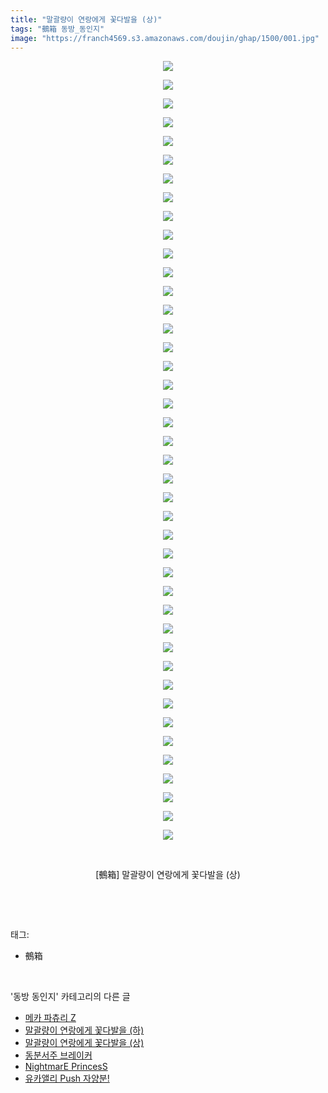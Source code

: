 ```yaml
---
title: "말괄량이 연랑에게 꽃다발을 (상)"
tags: "鵺箱 동방_동인지"
image: "https://franch4569.s3.amazonaws.com/doujin/ghap/1500/001.jpg"
---
```

<div class="article">
<p style="text-align: center; clear: none; float: none;"><img src="{{ site.imgserver2 }}/ghap/1500/001.jpg"/></p>
<p style="text-align: center; clear: none; float: none;"><img src="{{ site.imgserver2 }}/ghap/1500/002.jpg"/></p>
<p style="text-align: center; clear: none; float: none;"><img src="{{ site.imgserver2 }}/ghap/1500/003.jpg"/></p>
<p style="text-align: center; clear: none; float: none;"><img src="{{ site.imgserver2 }}/ghap/1500/004.jpg"/></p>
<p style="text-align: center; clear: none; float: none;"><img src="{{ site.imgserver2 }}/ghap/1500/005.jpg"/></p>
<p style="text-align: center; clear: none; float: none;"><img src="{{ site.imgserver2 }}/ghap/1500/006.jpg"/></p>
<p style="text-align: center; clear: none; float: none;"><img src="{{ site.imgserver2 }}/ghap/1500/007.jpg"/></p>
<p style="text-align: center; clear: none; float: none;"><img src="{{ site.imgserver2 }}/ghap/1500/008.jpg"/></p>
<p style="text-align: center; clear: none; float: none;"><img src="{{ site.imgserver2 }}/ghap/1500/009.jpg"/></p>
<p style="text-align: center; clear: none; float: none;"><img src="{{ site.imgserver2 }}/ghap/1500/010.jpg"/></p>
<p style="text-align: center; clear: none; float: none;"><img src="{{ site.imgserver2 }}/ghap/1500/011.jpg"/></p>
<p style="text-align: center; clear: none; float: none;"><img src="{{ site.imgserver2 }}/ghap/1500/012.jpg"/></p>
<p style="text-align: center; clear: none; float: none;"><img src="{{ site.imgserver2 }}/ghap/1500/013.jpg"/></p>
<p style="text-align: center; clear: none; float: none;"><img src="{{ site.imgserver2 }}/ghap/1500/014.jpg"/></p>
<p style="text-align: center; clear: none; float: none;"><img src="{{ site.imgserver2 }}/ghap/1500/015.jpg"/></p>
<p style="text-align: center; clear: none; float: none;"><img src="{{ site.imgserver2 }}/ghap/1500/016.jpg"/></p>
<p style="text-align: center; clear: none; float: none;"><img src="{{ site.imgserver2 }}/ghap/1500/017.jpg"/></p>
<p style="text-align: center; clear: none; float: none;"><img src="{{ site.imgserver2 }}/ghap/1500/018.jpg"/></p>
<p style="text-align: center; clear: none; float: none;"><img src="{{ site.imgserver2 }}/ghap/1500/019.jpg"/></p>
<p style="text-align: center; clear: none; float: none;"><img src="{{ site.imgserver2 }}/ghap/1500/020.jpg"/></p>
<p style="text-align: center; clear: none; float: none;"><img src="{{ site.imgserver2 }}/ghap/1500/021.jpg"/></p>
<p style="text-align: center; clear: none; float: none;"><img src="{{ site.imgserver2 }}/ghap/1500/022.jpg"/></p>
<p style="text-align: center; clear: none; float: none;"><img src="{{ site.imgserver2 }}/ghap/1500/023.jpg"/></p>
<p style="text-align: center; clear: none; float: none;"><img src="{{ site.imgserver2 }}/ghap/1500/024.jpg"/></p>
<p style="text-align: center; clear: none; float: none;"><img src="{{ site.imgserver2 }}/ghap/1500/025.jpg"/></p>
<p style="text-align: center; clear: none; float: none;"><img src="{{ site.imgserver2 }}/ghap/1500/026.jpg"/></p>
<p style="text-align: center; clear: none; float: none;"><img src="{{ site.imgserver2 }}/ghap/1500/027.jpg"/></p>
<p style="text-align: center; clear: none; float: none;"><img src="{{ site.imgserver2 }}/ghap/1500/028.jpg"/></p>
<p style="text-align: center; clear: none; float: none;"><img src="{{ site.imgserver2 }}/ghap/1500/029.jpg"/></p>
<p style="text-align: center; clear: none; float: none;"><img src="{{ site.imgserver2 }}/ghap/1500/030.jpg"/></p>
<p style="text-align: center; clear: none; float: none;"><img src="{{ site.imgserver2 }}/ghap/1500/031.jpg"/></p>
<p style="text-align: center; clear: none; float: none;"><img src="{{ site.imgserver2 }}/ghap/1500/032.jpg"/></p>
<p style="text-align: center; clear: none; float: none;"><img src="{{ site.imgserver2 }}/ghap/1500/033.jpg"/></p>
<p style="text-align: center; clear: none; float: none;"><img src="{{ site.imgserver2 }}/ghap/1500/034.jpg"/></p>
<p style="text-align: center; clear: none; float: none;"><img src="{{ site.imgserver2 }}/ghap/1500/035.jpg"/></p>
<p style="text-align: center; clear: none; float: none;"><img src="{{ site.imgserver2 }}/ghap/1500/036.jpg"/></p>
<p style="text-align: center; clear: none; float: none;"><img src="{{ site.imgserver2 }}/ghap/1500/037.jpg"/></p>
<p style="text-align: center; clear: none; float: none;"><img src="{{ site.imgserver2 }}/ghap/1500/038.jpg"/></p>
<p style="text-align: center; clear: none; float: none;"><img src="{{ site.imgserver2 }}/ghap/1500/039.jpg"/></p>
<p style="text-align: center; clear: none; float: none;"><img src="{{ site.imgserver2 }}/ghap/1500/040.jpg"/></p>
<p style="text-align: center; clear: none; float: none;"><img src="{{ site.imgserver2 }}/ghap/1500/041.jpg"/></p>
<p style="text-align: center; clear: none; float: none;"><img src="{{ site.imgserver2 }}/ghap/1500/042.jpg"/></p>
<p style="text-align: center; clear: none; float: none;"><br/></p>
<p style="text-align: center; clear: none; float: none;">[鵺箱] 말괄량이 연랑에게 꽃다발을 (상)</p>
<p><br/></p>
</div><br/>
<div class="tagTrail">
<p>태그: </p>
<ul>
<li>鵺箱</li>
</ul>
</div><br/>
<div class="another">
<p>'동방 동인지' 카테고리의 다른 글</p>
<ul>
<li><a href="/ghap_1502">메카 파츄리 Z</a></li>
<li><a href="/ghap_1501">말괄량이 연랑에게 꽃다발을 (하)</a></li>
<li><a href="/ghap_1500">말괄량이 연랑에게 꽃다발을 (상)</a></li>
<li><a href="/ghap_1498">동분서주 브레이커</a></li>
<li><a href="/ghap_1497">NightmarE PrincesS</a></li>
<li><a href="/ghap_1496">유카앨리 Push 자양분!</a></li>
</ul>
</div><br/>
<div class="cb_module cb_fluid">
<div class="cb_wrt cb_profile">
</div><!-- commentList close -->
</div><br/>
